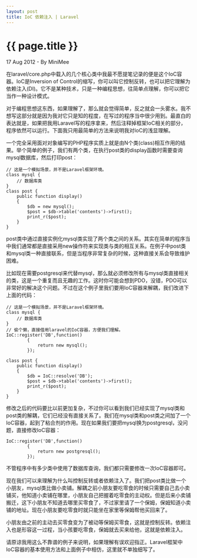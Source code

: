 ```yaml
---
layout: post
title: IoC 依赖注入 | Laravel
---
```


{{ page.title }}
================

<p class="meta">17 Aug 2012 - By MiniMee</p>

在laravel/core.php中载入的几个核心类中我最不愿提笔记录的便是这个IoC容器。IoC是Inversion of Control的缩写，你可以叫它控制反转，也可以把它理解为依赖注入(DI)。它不是某种技术，只是一种编程思想，往简单点理解，你可以把它当作一种设计模式。

对于编程思想这东西，如果理解了，那么就会觉得简单，反之就会一头雾水。我不想写这部分就是因为我对它只是知的程度，在写过的程序当中很少用到。最直白的表达就是，如果把我用Laravel写的程序拿来，然后注释掉框架IoC相关的部分，程序依然可以运行。下面我只用最简单的方法来说明我对IoC的浅显理解。

一个完全采用面对对象编写的PHP程序实质上就是由N个类(class)相互作用的结果。举个简单的例子，我们有两个类，在执行post类的display函数时需要查询mysql数据库，然后打印post：

    // 这是一个模拟场景，并不是Laravel框架环境。
    class mysql {
        // 数据库类
    }
    class post {
        public function display()
        {
            $db = new mysql();
            $post = $db->table('contents')->first();
            print_r($post);
        }
    }

post类中通过直接实例化mysql类实现了两个类之间的关系。其实在简单的程序当中我们通常都是直接采用new操作符来实现类与类的相互关系。在例子中post类和mysql类一种直接联系，但是当程序非常复杂的时候，这种直接关系会导致维护困难。

比如现在需要postgresql来代替mysql，那么就必须修改所有与mysql类直接相关的类，这是一个重复而且无趣的工作。这时你可能会想到PDO，没错，PDO可以非常好的解决这个问题。不过在这个例子里我们要用IoC容器来解耦，我们改进下上面的代码：

    // 这是一个模拟场景，并不是Laravel框架环境。
    class mysql {
        // 数据库类
    }
    // 偷个懒，直接借用laravel的IoC容器，方便我们理解。
    IoC::register('DB',function()
            {
                return new mysql();
            });

    class post {
        public function display()
        {
            $db = IoC::resolve('DB');
            $post = $db->table('contents')->first();
            print_r($post);
        }
    }

修改之后的代码要比以前更加复杂，不过你可以看到我们已经实现了mysql类和post类的解耦，它们已经没有直接关系了。我们在mysql类和post类之间加了一个IoC容器，起到了粘合剂的作用。现在如果我们要把mysql换为postgresql，没问题，直接修改IoC容器：

    IoC::register('DB',function()
            {
                return new postgresql();
            });

不管程序中有多少类中使用了数据库查询，我们都只需要修改一次IoC容器即可。

现在我们可以来理解为什么叫控制反转或者依赖注入了。我们把post类比做一个小朋友，mysql类比做小卖铺。解耦之前小朋友要吃零食的时候只需要自己去小卖铺买，他知道小卖铺在哪里，小朋友自己把握着吃零食的主动权。但是后来小卖铺搬迁，这下小朋友不知道去哪里买零食了，不过家里请了一个保姆，保姆知道小卖铺的地址。现在小朋友要吃零食时就只能坐在家里等保姆帮他买回来了。

小朋友由之前的主动去买零食变为了被动等保姆买零食，这就是控制反转。依赖注入也是形容这一过程，当小孩要吃零食，保姆就去买来给他，这就是依赖注入。

请原谅我用这么不靠谱的例子来说明，如果理解有误欢迎指正。Laravel框架中IoC容器的基本使用方法和上面例子中相仿，这里就不单独细写了。

